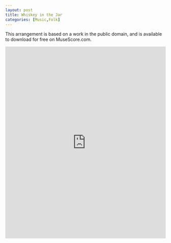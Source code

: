 ```yaml
---
layout: post
title: Whiskey in the Jar
categories: [Music,Folk]
---
```


This arrangement is based on a work in the public domain, and is available to download for free on MuseScore.com.

<iframe width="100%" height="600" src="https://musescore.com/user/19506/scores/4326466/embed" frameborder="0" allowfullscreen allow="autoplay; fullscreen"></iframe>
